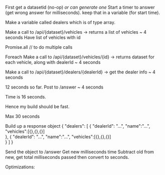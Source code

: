 First get a datasetid (no-op) *or can generate one*
Start a timer to answer (get wrong answer for milliseconds).
keep that in a variable (for start time).

Make a variable called dealers which is of type array.

Make a call to /api/{dataset}/vehicles
-> returns a list of vehicles ~ 4 seconds
Have list of vehicles with id

Promise.all // to do multiple calls

Foreach
Make a call to /api/{dataset}/vehicles/{id} 
-> returns dataset for each vehicle, along with dealerId
~ 4 seconds


Make a call to /api/{dataset}/dealers/{dealerId}
-> get the dealer info
~ 4 seconds


12 seconds so far.  Post to /answer ~ 4 seconds

Time is 16 seconds.

Hence my build should be fast.

Max 30 seconds


Build up a response object
{
 "dealers": [
	{
	   "dealerId": "...",
        "name":"...",
        "vehicles":[{},{},{}]  
	},
	{
	   "dealerId": "...",
        "name":"...",
        "vehicles":[{},{},{}]  
	}
 ]
}

Send the object to /answer
Get new milliseconds time
Subtract old from new, get total milliseconds passed then convert to seconds.

Optimizations:
